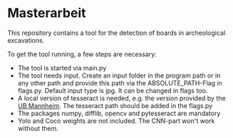 # Masterarbeit

This repository contains a tool for the detection of boards in archeological excavations.

To get the tool running, a few steps are necessary:

- The tool is started via main.py
- The tool needs input. Create an input folder in the program path or in any other path and provide this path via the ABSOLUTE_PATH-Flag in flags.py. Default input type is jpg. It can be changed in flags too.
- A local version of tesseract is needed, e.g. the version provided by the [UB Mannheim](https://github.com/UB-Mannheim/tesseract/wiki). The tesseract path should be added in the flags.py
- The packages numpy, difflib, opencv and pytesseract are mandatory
- Yolo and Coco weights are not included. The CNN-part won't work without them.
